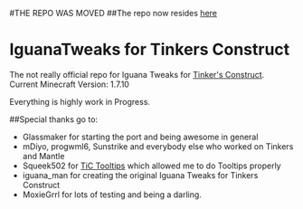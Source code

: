 #THE REPO WAS MOVED
##The repo now resides [here](https://github.com/SlimeKnights/IguanaTweaksTConstruct)

IguanaTweaks for Tinkers Construct
==================================

The not really official repo for Iguana Tweaks for [Tinker's Construct](https://github.com/SlimeKnights/TinkersConstruct).
Current Minecraft Version: 1.7.10

Everything is highly work in Progress.

##Special thanks go to:
* Glassmaker for starting the port and being awesome in general
* mDiyo, progwml6, Sunstrike and everybody else who worked on Tinkers and Mantle
* Squeek502 for [TiC Tooltips](https://github.com/squeek502/TiC-Tooltips) which allowed me to do Tooltips properly
* iguana_man for creating the original Iguana Tweaks for Tinkers Construct
* MoxieGrrl for lots of testing and being a darling.

